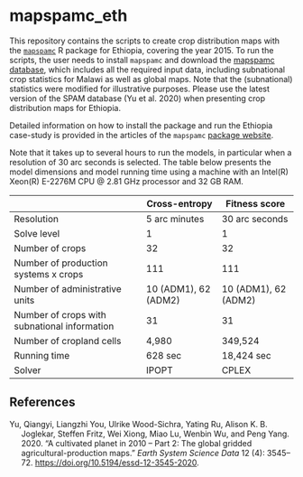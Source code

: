 
<!-- README.md is generated from README.Rmd. Please edit that file -->

# mapspamc_eth

This repository contains the scripts to create crop distribution maps
with the [`mapspamc`](https://github.com/michielvandijk/mapspamc) R
package for Ethiopia, covering the year 2015. To run the scripts, the
user needs to install `mapspamc` and download the [mapspamc
database](https://doi.org/10.5281/zenodo.7031917), which includes all
the required input data, including subnational crop statistics for
Malawi as well as global maps. Note that the (subnational) statistics
were modified for illustrative purposes. Please use the latest version
of the SPAM database (Yu et al. 2020) when presenting crop distribution
maps for Ethiopia.

Detailed information on how to install the package and run the Ethiopia
case-study is provided in the articles of the `mapspamc` [package
website](https://michielvandijk.github.io/mapspamc/).

<!-- Additional information is available in a scientific journal article [@VanDijk2022b]. Please cite this article if you use the `mapspamc`package. -->

Note that it takes up to several hours to run the models, in particular
when a resolution of 30 arc seconds is selected. The table below
presents the model dimensions and model running time using a machine
with an Intel(R) Xeon(R) E-2276M CPU @ 2.81 GHz processor and 32 GB RAM.

|                                              | Cross-entropy        | Fitness score        |
|----------------------------------------------|----------------------|----------------------|
| Resolution                                   | 5 arc minutes        | 30 arc seconds       |
| Solve level                                  | 1                    | 1                    |
| Number of crops                              | 32                   | 32                   |
| Number of production systems x crops         | 111                  | 111                  |
| Number of administrative units               | 10 (ADM1), 62 (ADM2) | 10 (ADM1), 62 (ADM2) |
| Number of crops with subnational information | 31                   | 31                   |
| Number of cropland cells                     | 4,980                | 349,524              |
| Running time                                 | 628 sec              | 18,424 sec           |
| Solver                                       | IPOPT                | CPLEX                |

## References

<div id="refs" class="references csl-bib-body hanging-indent">

<div id="ref-Yu2020" class="csl-entry">

Yu, Qiangyi, Liangzhi You, Ulrike Wood-Sichra, Yating Ru, Alison K. B.
Joglekar, Steffen Fritz, Wei Xiong, Miao Lu, Wenbin Wu, and Peng Yang.
2020. “<span class="nocase">A cultivated planet in 2010 – Part 2: The
global gridded agricultural-production maps</span>.” *Earth System
Science Data* 12 (4): 3545–72.
<https://doi.org/10.5194/essd-12-3545-2020>.

</div>

</div>
